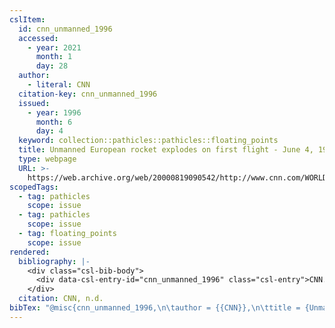 ```yaml
---
cslItem:
  id: cnn_unmanned_1996
  accessed:
    - year: 2021
      month: 1
      day: 28
  author:
    - literal: CNN
  citation-key: cnn_unmanned_1996
  issued:
    - year: 1996
      month: 6
      day: 4
  keyword: collection::pathicles::pathicles::floating_points
  title: Unmanned European rocket explodes on first flight - June 4, 1996
  type: webpage
  URL: >-
    https://web.archive.org/web/20000819090542/http://www.cnn.com/WORLD/9606/04/rocket.explode/
scopedTags:
  - tag: pathicles
    scope: issue
  - tag: pathicles
    scope: issue
  - tag: floating_points
    scope: issue
rendered:
  bibliography: |-
    <div class="csl-bib-body">
      <div data-csl-entry-id="cnn_unmanned_1996" class="csl-entry">CNN. n.d.. <i>Unmanned European rocket explodes on first flight - June 4, 1996</i>. https://web.archive.org/web/20000819090542/http://www.cnn.com/WORLD/9606/04/rocket.explode/</div>
    </div>
  citation: CNN, n.d.
bibTex: "@misc{cnn_unmanned_1996,\n\tauthor = {{CNN}},\n\ttitle = {Unmanned {European} rocket explodes on first flight - {June} 4, 1996},\n\thowpublished = {https://web.archive.org/web/20000819090542/http://www.cnn.com/WORLD/9606/04/rocket.explode/},\n}\n\n"
---
```

